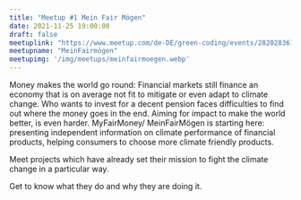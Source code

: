 ```yaml
---
title: "Meetup #1 Mein Fair Mögen"
date: 2021-11-25 19:00:00
draft: false
meetuplink: "https://www.meetup.com/de-DE/green-coding/events/282028361/"
meetupname: "MeinFairmögen"
meetupimg: '/img/meetups/meinfairmoegen.webp'
---
```


Money makes the world go round: Financial markets still finance an economy that is on average not fit to mitigate or even adapt to climate change. Who wants to invest for a decent pension faces difficulties to find out where the money goes in the end. Aiming for impact to make the world better, is even harder. MyFairMoney/ MeinFairMögen is starting here: presenting independent information on climate performance of financial products, helping consumers to choose more climate friendly products.

Meet projects which have already set their mission to fight the climate change in a particular way.

Get to know what they do and why they are doing it.

